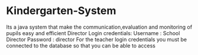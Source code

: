 # Kindergarten-System
Its a java system that make the communication,evaluation and monitoring of pupils easy and efficient
Director Login credentials:
  Username : School Director
  Password : director
For the teacher login  credentials you must be connected to the database so that you can be able to access
